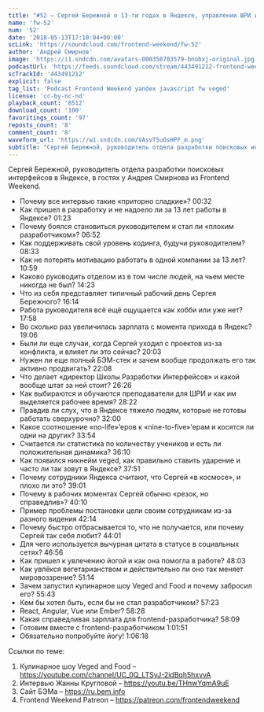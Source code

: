 ```yaml
---
title: "#52 – Сергей Бережной о 13-ти годах в Яндексе, управлении ШРИ и проблемах из-за витания в облаках"
name: 'fw-52'
num: '52'
date: '2018-05-13T17:10:04+00:00'
scLink: 'https://soundcloud.com/frontend-weekend/fw-52'
author: 'Андрей Смирнов'
image: 'https://i1.sndcdn.com/avatars-000358703579-bnobxj-original.jpg'
podcastUrl: 'https://feeds.soundcloud.com/stream/443491212-frontend-weekend-fw-52.m4a'
scTrackId: '443491212'
explicit: false
tag_list: 'Podcast Frontend Weekend yandex javascript fw veged'
license: 'cc-by-nc-nd'
playback_count: '8512'
download_count: '100'
favoritings_count: '97'
reposts_count: '8'
comment_count: '8'
waveform_url: 'https://w1.sndcdn.com/VAsvT5uOsHPF_m.png'
subtitle: "Сергей Бережной, руководитель отдела разработки поисковых интерфейсов в Яндексе, в гостях у Андрея Смирнова из Frontend Weekend.  "
---
```

Сергей Бережной, руководитель отдела разработки поисковых интерфейсов в Яндексе, в гостях у Андрея Смирнова из Frontend Weekend.  

- Почему все интервью такие «приторно сладкие»? <timecode sec="32">00:32</timecode>
- Как пришел в разработку и не надоело ли за 13 лет работы в Яндексе? <timecode sec="83">01:23</timecode>
- Почему боялся становиться руководителем и стал ли «плохим разработчиком»? <timecode sec="412">06:52</timecode>
- Как поддерживать свой уровень кодинга, будучи руководителем? <timecode sec="513">08:33</timecode>
- Как не потерять мотивацию работать в одной компании за 13 лет? <timecode sec="659">10:59</timecode>
- Каково руководить отделом из в том числе людей, на чьем месте никогда не был? <timecode sec="863">14:23</timecode>
- Что из себя представляет типичный рабочий день Сергея Бережного? <timecode sec="974">16:14</timecode>
- Работа руководителя всё ещё ощущается как хобби или уже нет? <timecode sec="1078">17:58</timecode>
- Во сколько раз увеличилась зарплата с момента прихода в Яндекс? <timecode sec="1146">19:06</timecode>
- Были ли еще случаи, когда Сергей уходил с проектов из-за конфликта, и влияет ли это сейчас? <timecode sec="1203">20:03</timecode>
- Нужен ли еще полный БЭМ-стек и зачем вообще продолжать его так активно продвигать? <timecode sec="1328">22:08</timecode>
- Что делает «директор Школы Разработки Интерфейсов» и какой вообще штат за ней стоит? <timecode sec="1586">26:26</timecode>
- Как выбираются и обучаются преподаватели для ШРИ и как им выделяется рабочее время? <timecode sec="1702">28:22</timecode>
- Правдив ли слух, что в Яндексе тяжело людям, которые не готовы работать сверхурочно? <timecode sec="1920">32:00</timecode>
- Какое соотношение «no-life»’еров к «nine-to-five»’ерам и косятся ли одни на других? <timecode sec="2034">33:54</timecode>
- Считается ли статистика по количеству учеников и есть ли положительная динамика? <timecode sec="2170">36:10</timecode>
- Как появился никнейм veged, как правильно ставить ударение и часто ли так зовут в Яндексе? <timecode sec="2271">37:51</timecode>
- Почему сотрудники Яндекса считают, что Сергей «в космосе», и плохо ли это? <timecode sec="2341">39:01</timecode>
- Почему в рабочих моментах Сергей обычно «резок, но справедлив»? <timecode sec="2410">40:10</timecode>
- Пример проблемы постановки цели своим сотрудникам из-за разного видения <timecode sec="2534">42:14</timecode>
- Почему быстро отбрасывается то, что не получается, или почему Сергей так себя любит? <timecode sec="2641">44:01</timecode>
- Для чего используется вычурная цитата в статусе в социальных сетях? <timecode sec="2816">46:56</timecode>
- Как пришел к увлечению йогой и как она помогла в работе? <timecode sec="2883">48:03</timecode>
- Как увлёкся вегетарианством и действительно ли оно так меняет мировоззрение? <timecode sec="3074">51:14</timecode>
- Зачем запустил кулинарное шоу Veged and Food и почему забросил его? <timecode sec="3343">55:43</timecode>
- Кем бы хотел быть, если бы не стал разработчиком? <timecode sec="3443">57:23</timecode>
- React, Angular, Vue или Ember? <timecode sec="3508">58:28</timecode>
- Какая справедливая зарплата для frontend-разработчика? <timecode sec="3489">58:09</timecode>
- Готовим вместе с frontend-разработчиком <timecode sec="3711">1:01:51</timecode>
- Обязательно попробуйте йогу! <timecode sec="3978">1:06:18</timecode>

Ссылки по теме:
1) Кулинарное шоу Veged and Food – https://youtube.com/channel/UC_0Q_LTSyJ-2idBqh5hxvvA
2) Интервью Жанны Кругловой – https://youtu.be/THnwYqmA9uE
3) Сайт БЭМа – https://ru.bem.info
4) Frontend Weekend Patreon – https://patreon.com/frontendweekend